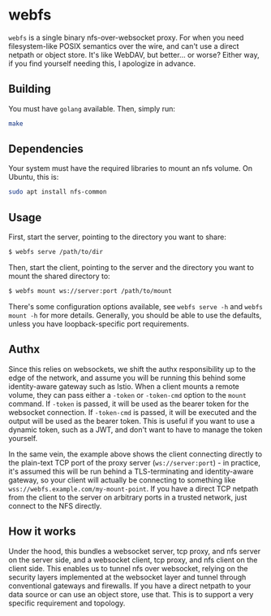 # webfs

`webfs` is a single binary nfs-over-websocket proxy. For when you need filesystem-like POSIX semantics over the wire, and can't use a direct netpath or object store. It's like WebDAV, but better... or worse? Either way, if you find yourself needing this, I apologize in advance.

## Building

You must have `golang` available. Then, simply run:

```bash
make
```

## Dependencies

Your system must have the required libraries to mount an nfs volume. On Ubuntu, this is:

```bash
sudo apt install nfs-common
```

## Usage

First, start the server, pointing to the directory you want to share:

```bash
$ webfs serve /path/to/dir
```

Then, start the client, pointing to the server and the directory you want to mount the shared directory to:

```bash
$ webfs mount ws://server:port /path/to/mount
```

There's some configuration options available, see `webfs serve -h` and `webfs mount -h` for more details. Generally, you should be able to use the defaults, unless you have loopback-specific port requirements.

## Authx

Since this relies on websockets, we shift the authx responsibility up to the edge of the network, and assume you will be running this behind some identity-aware gateway such as Istio. When a client mounts a remote volume, they can pass either a `-token` or `-token-cmd` option to the `mount` command. If `-token` is passed, it will be used as the bearer token for the websocket connection. If `-token-cmd` is passed, it will be executed and the output will be used as the bearer token. This is useful if you want to use a dynamic token, such as a JWT, and don't want to have to manage the token yourself.

In the same vein, the example above shows the client connecting directly to the plain-text TCP port of the proxy server (`ws://server:port`) - in practice, it's assumed this will be run behind a TLS-terminating and identity-aware gateway, so your client will actually be connecting to something like `wss://webfs.example.com/my-mount-point`. If you have a direct TCP netpath from the client to the server on arbitrary ports in a trusted network, just connect to the NFS directly.

## How it works

Under the hood, this bundles a websocket server, tcp proxy, and nfs server on the server side, and a websocket client, tcp proxy, and nfs client on the client side. This enables us to tunnel nfs over websocket, relying on the security layers implemented at the websocket layer and tunnel through conventional gateways and firewalls. If you have a direct netpath to your data source or can use an object store, use that. This is to support a very specific requirement and topology.